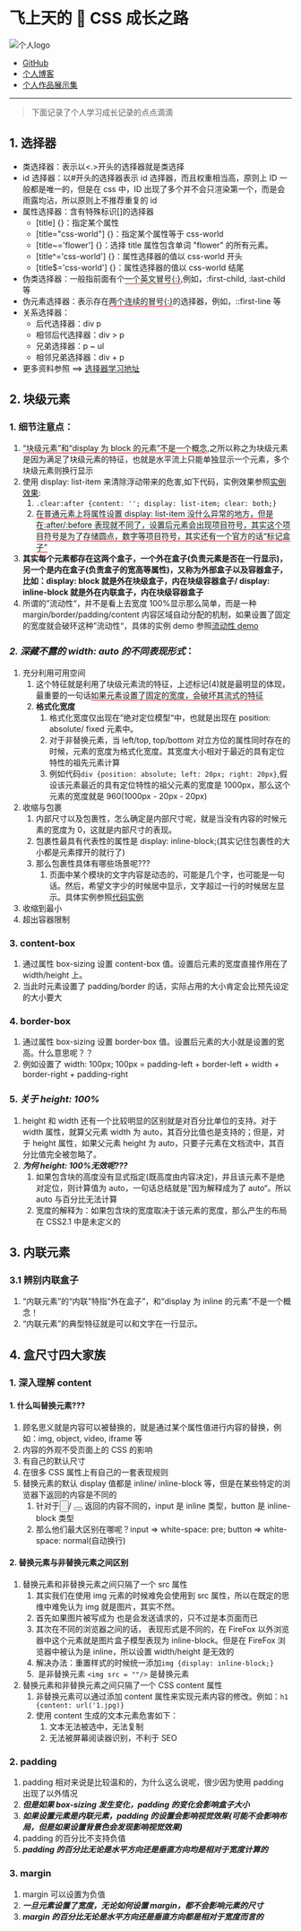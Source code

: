 # 飞上天的 🐖 CSS 成长之路

![个人logo](http://lihh-core.top/images/personal-logo.jpeg)

- [GitHub](https://github.com/a572251465)
- [个人博客](http://lihh-core.top/share)
- [个人作品展示集](http://lihh-core.top)

---

> 下面记录了个人学习成长记录的点点滴滴

## 1. 选择器

- 类选择器：表示以<.>开头的选择器就是类选择
- id 选择器：以#开头的选择器表示 id 选择器，而且权重相当高，原则上 ID 一般都是唯一的，但是在 css 中，ID 出现了多个并不会只渲染第一个，而是会雨露均沾，所以原则上不推荐重复的 id
- 属性选择器：含有特殊标识[]的选择器
  - [title] {}：指定某个属性
  - [title="css-world"] {}：指定某个属性等于 css-world
  - [title~='flower'] {}：选择 title 属性包含单词 "flower" 的所有元素。
  - [title^='css-world'] {}：属性选择器的值以 css-world 开头
  - [title$='css-world'] {}：属性选择器的值以 css-world 结尾
- 伪类选择器：一般指前面有个<span style="border-bottom:1px solid red;">一个英文冒号{:}</span>,例如，:first-child, :last-child 等
- 伪元素选择器：表示存在<span style = "border-bottom: 1px solid red;">两个连续的冒号{:}</span>的选择器，例如，::first-line 等
- 关系选择器：
  - 后代选择器：div p
  - 相邻后代选择器：div > p
  - 兄弟选择器：p ~ ul
  - 相邻兄弟选择器：div + p
- 更多资料参照 ==> [选择器学习地址](https://www.w3school.com.cn/cssref/css_selectors.asp)

## 2. 块级元素

### 1. 细节注意点：

1. <span style = "border-bottom: 1px solid red;">“块级元素”和“display 为 block 的元素”不是一个概念</span>,之所以称之为块级元素是因为满足了块级元素的特征，也就是水平流上只能单独显示一个元素，多个块级元素则换行显示
2. 使用 display: list-item 来清除浮动带来的危害,如下代码，实例效果参照[实例效果](https://demo.cssworld.cn/3/1-1.php):
   1. `.clear:after {content: ''; display: list-item; clear: both;}`
   2. <span style = "border-bottom: 1px solid red;">在普通元素上将属性设置 display: list-item 没什么异常的地方，但是在:after/:before 表现就不同了，设置后元素会出现项目符号，其实这个项目符号是为了存储圆点，数字等项目符号，其实还有一个官方的话“标记盒子”</span>
3. **其实每个元素都存在这两个盒子，一个外在盒子(负责元素是否在一行显示)，另一个是内在盒子(负责盒子的宽高等属性)，又称为外部盒子以及容器盒子，比如：display: block 就是外在块级盒子，内在块级容器盒子/ display: inline-block 就是外在内联盒子，内在块级容器盒子**
4. 所谓的”流动性“，并不是看上去宽度 100%显示那么简单，而是一种 margin/border/padding/content 内容区域自动分配的机制，如果设置了固定的宽度就会破环这种”流动性“，具体的实例 demo 参照[流动性 demo](https://demo.cssworld.cn/3/2-3.php)

### _**2. 深藏不露的 width: auto 的不同表现形式**_：

1.  充分利用可用空间
    1. 这个特征就是利用了块级元素流的特征，上述标记(4)就是最明显的体现，最重要的一句话<span style = "border-bottom: 1px solid red">如果元素设置了固定的宽度，会破坏其流式的特征</span>
    2. **格式化宽度**
       1. 格式化宽度仅出现在”绝对定位模型“中，也就是出现在 position: absolute/ fixed 元素中。
       2. 对于非替换元素，当 left/top, top/bottom 对立方位的属性同时存在的时候，元素的宽度为格式化宽度。其宽度大小相对于最近的具有定位特性的祖先元素计算
       3. 例如代码`div {position: absolute; left: 20px; right: 20px}`,假设该元素最近的具有定位特性的祖父元素的宽度是 1000px，那么这个元素的宽度就是 960(1000px - 20px - 20px)
2.  收缩与包裹
    1. 内部尺寸以及包裹性，怎么确定是内部尺寸呢，就是当没有内容的时候元素的宽度为 0，这就是内部尺寸的表现。
    2. 包裹性最具有代表性的属性是 display: inline-block;(其实记住包裹性的大小都是元素撑开的就行了)
    3. 那么包裹性具体有哪些场景呢???
       1. 页面中某个模块的文字内容是动态的，可能是几个字，也可能是一句话。然后，希望文字少的时候居中显示，文字超过一行的时候居左显示。具体实例参照[代码实例](https://demo.cssworld.cn/3/2-5.php)
3.  收缩到最小
4.  超出容器限制

### 3. content-box

1.  通过属性 box-sizing 设置 content-box 值。设置后元素的宽度直接作用在了 width/height 上。
2.  当此时元素设置了 padding/border 的话，实际占用的大小肯定会比预先设定的大小要大

### 4. border-box

1.  通过属性 box-sizing 设置 border-box 值。设置后元素的大小就是设置的宽高。什么意思呢？？
2.  例如设置了 width: 100px; 100px = padding-left + border-left + width + border-right + padding-right

### 5. _**关于 height: 100%**_

1.  height 和 width 还有一个比较明显的区别就是对百分比单位的支持。对于 width 属性，就算父元素 width 为 auto，其百分比值也是支持的；但是，对于 height 属性，如果父元素 height 为 auto，只要子元素在文档流中，其百分比值完全被忽略了。
2.  **_为何 height: 100%无效呢???_**
    1. 如果包含块的高度没有显式指定(既高度由内容决定)，并且该元素不是绝对定位，则计算值为 auto，一句话总结就是”因为解释成为了 auto“。所以 auto 与百分比无法计算
    2. 宽度的解释为：如果包含块的宽度取决于该元素的宽度，那么产生的布局在 CSS2.1 中是未定义的

## 3. 内联元素

### 3.1 辨别内联盒子

1. “内联元素”的“内联”特指“外在盒子”，和“display 为 inline 的元素”不是一个概念！
2. “内联元素”的典型特征就是可以和文字在一行显示。

## 4. 盒尺寸四大家族

### 1. 深入理解 content

#### 1. 什么叫替换元素???

1. 顾名思义就是内容可以被替换的，就是通过某个属性值进行内容的替换，例如：img, object, video, iframe 等
2. 内容的外观不受页面上的 CSS 的影响
3. 有自己的默认尺寸
4. 在很多 CSS 属性上有自己的一套表现规则
5. 替换元素的默认 display 值都是 inline/ inline-block 等，但是在某些特定的浏览器下返回的内容是不同的
   1. 针对于<input type = "button">/ <button></button> 返回的内容不同的，input 是 inline 类型，button 是 inline-block 类型
   2. 那么他们最大区别在哪呢？input => white-space: pre; button => white-space: normal(自动换行)

#### 2. 替换元素与非替换元素之间区别

1. 替换元素和非替换元素之间只隔了一个 src 属性
   1. 其实我们在使用 img 元素的时候难免会使用到 src 属性，所以在既定的思维中难免认为 img 就是图片，其实不然。
   2. 首先如果图片被写成为<img src = "" /> 也是会发送请求的，只不过是本页面而已
   3. 其次在不同的浏览器之间的话，<img /> 表现形式是不同的，在 FireFox 以外浏览器中这个元素就是图片盒子模型表现为 inline-block。但是在 FireFox 浏览器中<img />被认为是 inline，所以设置 width/height 是无效的
   4. 解决办法：重置样式的时候统一添加`img {display: inline-block;}`
   5. <img /> 是非替换元素 `<img src = ""/>` 是替换元素
2. 替换元素和非替换元素之间只隔了一个 CSS content 属性
   1. 非替换元素可以通过添加 content 属性来实现元素内容的修改。例如：`h1 {content: url('1.jpg)}`
   2. 使用 content 生成的文本元素危害如下：
      1. 文本无法被选中，无法复制
      2. 无法被屏幕阅读器识别，不利于 SEO

### 2. padding

1. padding 相对来说是比较温和的，为什么这么说呢，很少因为使用 padding 出现了以外情况
2. **_但是如果 box-sizing 发生变化，padding 的变化会影响盒子大小_**
3. **_如果设置元素是内联元素，padding 的设置会影响视觉效果(可能不会影响布局，但是如果设置背景色会发现影响视觉效果)_**
4. padding 的百分比不支持负值
5. _**padding 的百分比无论是水平方向还是垂直方向均是相对于宽度计算的**_

### 3. margin

1. margin 可以设置为负值
2. _**一旦元素设置了宽度，无论如何设置 margin，都不会影响元素的尺寸**_
3. _**margin 的百分比无论是水平方向还是垂直方向都是相对于宽度而言的**_
